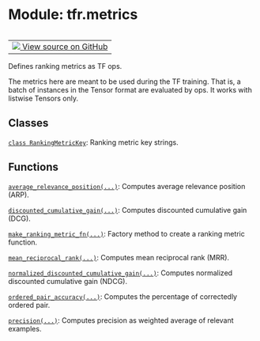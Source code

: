 <div itemscope itemtype="http://developers.google.com/ReferenceObject">
<meta itemprop="name" content="tfr.metrics" />
<meta itemprop="path" content="Stable" />
</div>

# Module: tfr.metrics

<table class="tfo-notebook-buttons tfo-api" align="left">

<td>
  <a target="_blank" href="https://github.com/tensorflow/ranking/tree/master/tensorflow_ranking/python/metrics.py">
    <img src="https://www.tensorflow.org/images/GitHub-Mark-32px.png" />
    View source on GitHub
  </a>
</td></table>

Defines ranking metrics as TF ops.

<!-- Placeholder for "Used in" -->

The metrics here are meant to be used during the TF training. That is, a batch
of instances in the Tensor format are evaluated by ops. It works with listwise
Tensors only.

## Classes

[`class RankingMetricKey`](../tfr/metrics/RankingMetricKey.md): Ranking metric
key strings.

## Functions

[`average_relevance_position(...)`](../tfr/metrics/average_relevance_position.md):
Computes average relevance position (ARP).

[`discounted_cumulative_gain(...)`](../tfr/metrics/discounted_cumulative_gain.md):
Computes discounted cumulative gain (DCG).

[`make_ranking_metric_fn(...)`](../tfr/metrics/make_ranking_metric_fn.md):
Factory method to create a ranking metric function.

[`mean_reciprocal_rank(...)`](../tfr/metrics/mean_reciprocal_rank.md): Computes
mean reciprocal rank (MRR).

[`normalized_discounted_cumulative_gain(...)`](../tfr/metrics/normalized_discounted_cumulative_gain.md):
Computes normalized discounted cumulative gain (NDCG).

[`ordered_pair_accuracy(...)`](../tfr/metrics/ordered_pair_accuracy.md):
Computes the percentage of correctedly ordered pair.

[`precision(...)`](../tfr/metrics/precision.md): Computes precision as weighted
average of relevant examples.
